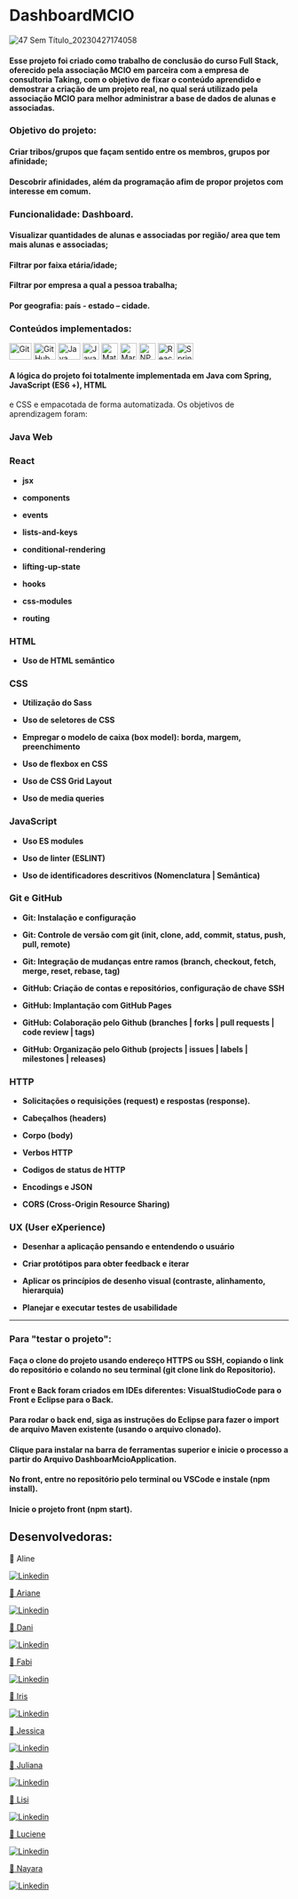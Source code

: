 
# DashboardMCIO

![47 Sem Título_20230427174058](https://user-images.githubusercontent.com/105310968/234986092-03ae117d-06fa-4e64-a99b-efdb1f809d96.png)

#### Esse projeto foi criado como trabalho de conclusão do curso  Full Stack, oferecido pela associação MCIO em parceira com a empresa de consultoria Taking, com o objetivo de fixar o conteúdo aprendido e demostrar a criação de um projeto real, no qual será utilizado pela associação MCIO para melhor administrar a base de dados de alunas e associadas.

### Objetivo do projeto: 

#### Criar tribos/grupos que façam sentido entre os membros, grupos por afinidade; 

#### Descobrir afinidades, além da programação afim de propor projetos com interesse em comum. 

### Funcionalidade: Dashboard. 

#### Visualizar quantidades de alunas e associadas por região/ area que tem mais alunas e associadas;		 

#### Filtrar por faixa etária/idade; 

#### Filtrar por empresa a qual a pessoa trabalha; 

#### Por geografia: país - estado – cidade.	

###  Conteúdos implementados:
<div style="display:inline_block">
  <img align="center" alt="Git" height="30" width="40" src="https://cdn.jsdelivr.net/gh/devicons/devicon/icons/git/git-original.svg">
  <img align="center" alt="GitHub" height="30" width="40" src="https://cdn.jsdelivr.net/gh/devicons/devicon/icons/github/github-original.svg">
  <img align="center" alt="Java" height="30" width="40" src="https://cdn.jsdelivr.net/gh/devicons/devicon/icons/java/java-original.svg">
  <img align="center" alt="Javascript" height="30" width="30" src="https://cdn.jsdelivr.net/gh/devicons/devicon/icons/javascript/javascript-original.svg">
  <img align="center" alt="Material UI" height="30" width="30" src="https://cdn.jsdelivr.net/gh/devicons/devicon/icons/materialui/materialui-original.svg">
  <img align="center" alt="Markdown" height="30" width="30" src="https://cdn.jsdelivr.net/gh/devicons/devicon/icons/markdown/markdown-original.svg">
  <img align="center" alt="NPM" height="30" width="30" src="https://cdn.jsdelivr.net/gh/devicons/devicon/icons/npm/npm-original-wordmark.svg">
  <img align="center" alt="React" height="30" width="30" src="https://cdn.jsdelivr.net/gh/devicons/devicon/icons/react/react-original.svg">
  <img align="center" alt="Spring" height="30" width="30" src="https://cdn.jsdelivr.net/gh/devicons/devicon/icons/spring/spring-original.svg">

</div>


#### A lógica do projeto foi totalmente implementada em Java com Spring, JavaScript (ES6 +), HTML
e CSS e empacotada de forma automatizada. Os objetivos de aprendizagem foram:

### Java Web

### React

- **jsx**

- **components**

- **events**

- **lists-and-keys**

- **conditional-rendering**

- **lifting-up-state**

- **hooks**

- **css-modules**

- **routing**

### HTML

- **Uso de HTML semântico**

### CSS

- **Utilização do Sass**

- **Uso de seletores de CSS**

- **Empregar o modelo de caixa (box model): borda, margem, preenchimento**

- **Uso de flexbox en CSS**

- **Uso de CSS Grid Layout**

- **Uso de media queries**

### JavaScript

- **Uso ES modules**

- **Uso de linter (ESLINT)**

- **Uso de identificadores descritivos (Nomenclatura | Semântica)**

### Git e GitHub

- **Git: Instalação e configuração**

- **Git: Controle de versão com git (init, clone, add, commit, status, push, pull, remote)**

- **Git: Integração de mudanças entre ramos (branch, checkout, fetch, merge, reset, rebase, tag)**

- **GitHub: Criação de contas e repositórios, configuração de chave SSH**

- **GitHub: Implantação com GitHub Pages**

- **GitHub: Colaboração pelo Github (branches | forks | pull requests | code review | tags)**

- **GitHub: Organização pelo Github (projects | issues | labels | milestones | releases)**

### HTTP

- **Solicitações o requisições (request) e respostas (response).**

- **Cabeçalhos (headers)**

- **Corpo (body)**

- **Verbos HTTP**

- **Codigos de status de HTTP**

- **Encodings e JSON**

- **CORS (Cross-Origin Resource Sharing)**

### UX (User eXperience)

- **Desenhar a aplicação pensando e entendendo o usuário**

- **Criar protótipos para obter feedback e iterar**

- **Aplicar os princípios de desenho visual (contraste, alinhamento, hierarquia)**

- **Planejar e executar testes de usabilidade**

---

### Para "testar o projeto":
#### Faça o clone do projeto usando endereço HTTPS ou SSH, copiando o link do repositório e colando no seu terminal (git clone link do Repositorio).
#### Front e Back foram criados em IDEs diferentes: VisualStudioCode para o Front e Eclipse para o Back.
#### Para rodar o back end, siga as instruções do Eclipse para fazer o import de arquivo Maven existente (usando o arquivo clonado).
#### Clique para instalar na barra de ferramentas superior e inicie o processo a partir do Arquivo DashboarMcioApplication.
#### No front, entre no repositório pelo terminal ou VSCode e instale (npm install).
#### Inicie o projeto front (npm start).

## Desenvolvedoras:

:large_blue_diamond: Aline 

<a href="https://www.linkedin.com/in/aline-andrade-/" target="_blank"><img src="https://img.shields.io/badge/LinkedIn-blue?style=flat&logo=linkedin&labelColor=blue" alt="Linkedin" />
  
:large_blue_diamond: Ariane
  
<a href="https://www.linkedin.com/in/ariane-sobreira-09a4a592" target="_blank"><img src="https://img.shields.io/badge/LinkedIn-blue?style=flat&logo=linkedin&labelColor=blue" alt="Linkedin" />
  
  
:large_blue_diamond: Dani

<a href="https://www.linkedin.com/in/danielle-sampaio-da-silva-a3863b37/" target="_blank"><img src="https://img.shields.io/badge/LinkedIn-blue?style=flat&logo=linkedin&labelColor=blue" alt="Linkedin" />

:large_blue_diamond: Fabi
  
<a href="https://www.linkedin.com/in/fabisouzarn/" target="_blank"><img src="https://img.shields.io/badge/LinkedIn-blue?style=flat&logo=linkedin&labelColor=blue" alt="Linkedin" />

:large_blue_diamond: Iris  
  
<a href="https://www.linkedin.com/in/irisjosiely/" target="_blank"><img src="https://img.shields.io/badge/LinkedIn-blue?style=flat&logo=linkedin&labelColor=blue" alt="Linkedin" />

:large_blue_diamond: Jessica

<a href="https://www.linkedin.com/in/jessica-olliveira" target="_blank"><img src="https://img.shields.io/badge/LinkedIn-blue?style=flat&logo=linkedin&labelColor=blue" alt="Linkedin" />

:large_blue_diamond: Juliana

<a href="https://www.linkedin.com/in/juliana-mignac/" target="_blank"><img src="https://img.shields.io/badge/LinkedIn-blue?style=flat&logo=linkedin&labelColor=blue" alt="Linkedin" />
  
:large_blue_diamond: Lisi
  
<a href="https://www.linkedin.com/in/lisianefontoura/" target="_blank"><img src="https://img.shields.io/badge/LinkedIn-blue?style=flat&logo=linkedin&labelColor=blue" alt="Linkedin" />

:large_blue_diamond: Luciene

<a href="https://www.linkedin.com/in/lucienerodriguesdasilva/" target="_blank"><img src="https://img.shields.io/badge/LinkedIn-blue?style=flat&logo=linkedin&labelColor=blue" alt="Linkedin" />
  
:large_blue_diamond: Nayara

<a href="https://www.linkedin.com/in/nayara-oliveira-792ab693/" target="_blank"><img src="https://img.shields.io/badge/LinkedIn-blue?style=flat&logo=linkedin&labelColor=blue" alt="Linkedin" />




  


